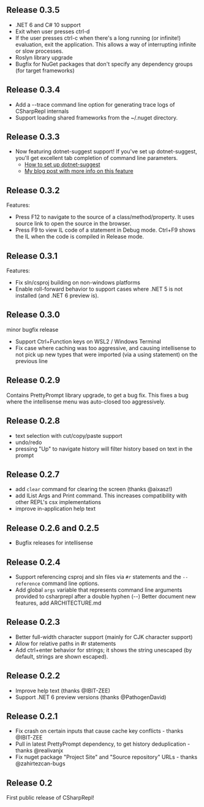 ## Release 0.3.5

- .NET 6 and C# 10 support
- Exit when user presses ctrl-d
- If the user presses ctrl-c when there's a long running (or infinite!) evaluation, exit the application. This allows a way of interrupting infinite or slow processes.
- Roslyn library upgrade
- Bugfix for NuGet packages that don't specify any dependency groups (for target frameworks)

## Release 0.3.4

- Add a --trace command line option for generating trace logs of CSharpRepl internals
- Support loading shared frameworks from the ~/.nuget directory.

## Release 0.3.3

- Now featuring dotnet-suggest support! If you've set up dotnet-suggest, you'll get excellent tab completion of command line parameters.
    - [How to set up dotnet-suggest](https://github.com/dotnet/command-line-api/blob/main/docs/dotnet-suggest.md)
    - [My blog post with more info on this feature](https://fuqua.io/blog/2021/09/enabling-command-line-completions-with-dotnet-suggest/)

## Release 0.3.2

Features:

- Press F12 to navigate to the source of a class/method/property. It uses source link to open the source in the browser.
- Press F9 to view IL code of a statement in Debug mode. Ctrl+F9 shows the IL when the code is compiled in Release mode.

## Release 0.3.1

Features:

- Fix sln/csproj building on non-windows platforms
- Enable roll-forward behavior to support cases where .NET 5 is not
installed (and .NET 6 preview is).

## Release 0.3.0

minor bugfix release

- Support Ctrl+Function keys on WSL2 / Windows Terminal
- Fix case where caching was too aggressive, and causing intellisense to
  not pick up new types that were imported (via a using statement) on
  the previous line

## Release 0.2.9

Contains PrettyPrompt library upgrade, to get a bug fix. This fixes a bug where the intellisense menu was auto-closed too aggressively.

## Release 0.2.8

- text selection with cut/copy/paste support
- undo/redo
- pressing "Up" to navigate history will filter history based on text in the prompt

## Release 0.2.7

- add `clear` command for clearing the screen (thanks @aixasz!)
- add IList<string> Args and Print command. This increases compatibility with other REPL's csx implementations
- improve in-application help text

## Release 0.2.6 and 0.2.5

- Bugfix releases for intellisense

## Release 0.2.4

- Support referencing csproj and sln files via `#r` statements and the `--reference` command line options.
- Add global `args` variable that represents command line arguments provided to csharprepl after a double hyphen (--)
Better document new features, add ARCHITECTURE.md

## Release 0.2.3

- Better full-width character support (mainly for CJK character support)
- Allow for relative paths in #r statements
- Add ctrl+enter behavior for strings; it shows the string unescaped (by
  default, strings are shown escaped).

## Release 0.2.2

- Improve help text (thanks @IBIT-ZEE)
- Support .NET 6 preview versions (thanks @PathogenDavid)

## Release 0.2.1

- Fix crash on certain inputs that cause cache key conflicts - thanks @IBIT-ZEE
- Pull in latest PrettyPrompt dependency, to get history deduplication - thanks @realivanjx
- Fix nuget package "Project Site" and "Source repository" URLs - thanks @zahirtezcan-bugs

## Release 0.2

First public release of CSharpRepl!
